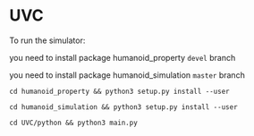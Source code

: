 # UVC

To run the simulator:

you need to install package humanoid_property `devel` branch

you need to install package humanoid_simulation `master` branch

`cd humanoid_property && python3 setup.py install --user`

`cd humanoid_simulation && python3 setup.py install --user`

`cd UVC/python && python3 main.py`
